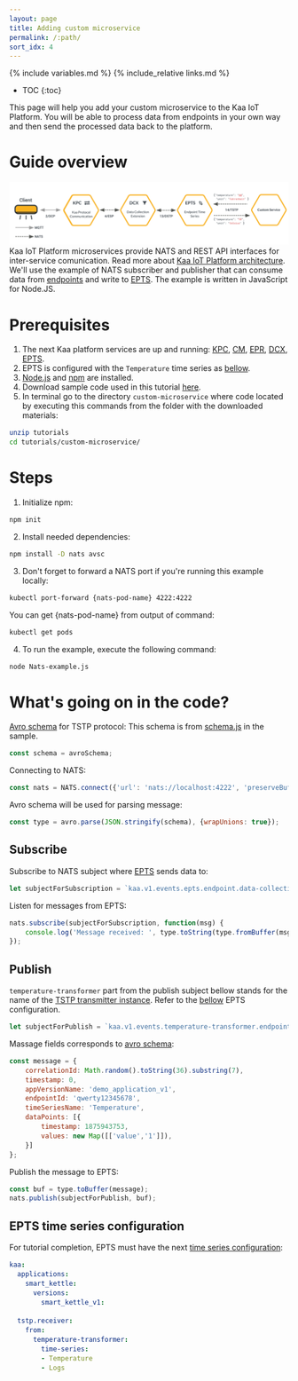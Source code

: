 ```yaml
---
layout: page
title: Adding custom microservice
permalink: /:path/
sort_idx: 4
---
```


{% include variables.md %}
{% include_relative links.md %}

* TOC
{:toc}

This page will help you add your custom microservice to the Kaa IoT Platform.
You will be able to process data from endpoints in your own way and then send the processed data back to the platform.


# Guide overview
![Pods status](attach/img/custom-service.svg)
Kaa IoT Platform microservices provide NATS and REST API interfaces for inter-service comunication. Read more about [Kaa IoT Platform architecture]({{docs_url}}DOC/docs/current/Architecture-overview/).
We'll use the example of NATS subscriber and publisher that can consume data from [endpoints]({{rfc_url}}0001/README.md#language) and write to [EPTS]({{docs_url}}EPTS).
The example is written in JavaScript for Node.JS.

# Prerequisites
1. The next Kaa platform services are up and running: [KPC]({{docs_url}}KPC), [CM]({{docs_url}}CM), [EPR]({{docs_url}}EPR), [DCX]({{docs_url}}DCX), [EPTS]({{docs_url}}EPTS).
2. EPTS is configured with the `Temperature` time series as [bellow](#epts-time-series-configuration).
3. [Node.js](https://nodejs.org/en/download/package-manager/) and [npm](https://www.npmjs.com) are installed.
4. Download sample code used in this tutorial [here](https://github.com/kaaproject/tutorials).
5. In terminal go to the directory `custom-microservice` where code located by executing this commands from the folder with the downloaded materials:
```bash
unzip tutorials
cd tutorials/custom-microservice/
```

# Steps
1. Initialize npm:
```bash
npm init
```
2. Install needed dependencies:
```bash
npm install -D nats avsc
```
3. Don't forget to forward a NATS port if you're running this example locally:
```bash
kubectl port-forward {nats-pod-name} 4222:4222
```
You can get {nats-pod-name} from output of command:
```bash
kubectl get pods
```
4. To run the example, execute the following command:
```bash
node Nats-example.js
```

# What's going on in the code?
[Avro schema]({{rfc_url}}0014/README.md) for TSTP protocol:
This schema is from [schema.js](https://github.com/kaaproject/tutorials/blob/master/doc/custom-microservice/attach/code/schema.js) in the sample.
```javascript
const schema = avroSchema;
```
Connecting to NATS:
```javascript
const nats = NATS.connect({'url': 'nats://localhost:4222', 'preserveBuffers': true});
```
Avro schema will be used for parsing message:
```javascript
const type = avro.parse(JSON.stringify(schema), {wrapUnions: true});
```
## Subscribe
Subscribe to NATS subject where [EPTS]({{docs_url}}EPTS) sends data to:
```javascript
let subjectForSubscription = `kaa.v1.events.epts.endpoint.data-collection.data-points-received.Temperature`;
```
Listen for messages from EPTS:
```javascript
nats.subscribe(subjectForSubscription, function(msg) {
    console.log('Message received: ', type.toString(type.fromBuffer(msg)));
});
```
## Publish
`temperature-transformer` part from the publish subject bellow stands for the name of the [TSTP transmitter instance]({{docs_url}}EPTS/docs/current/Configuration/#time-series-transmitters).
Refer to the [bellow](#epts-time-series-configuration) EPTS configuration. 
```javascript
let subjectForPublish = `kaa.v1.events.temperature-transformer.endpoint.data-collection.data-points-received.Temperature`;
```
Massage fields corresponds to [avro schema](https://github.com/kaaproject/tutorials/blob/master/doc/custom-microservice/attach/code/schema.js):
```javascript
const message = {
    correlationId: Math.random().toString(36).substring(7),
    timestamp: 0,
    appVersionName: 'demo_application_v1',
    endpointId: 'qwerty12345678',
    timeSeriesName: 'Temperature',
    dataPoints: [{
        timestamp: 1875943753,
        values: new Map([['value','1']]),
    }]
};
```
Publish the message to EPTS:
```javascript
const buf = type.toBuffer(message);
nats.publish(subjectForPublish, buf);
```
## EPTS time series configuration

For tutorial completion, EPTS must have the next [time series configuration]({{docs_url}}EPTS/docs/current/Configuration/#service-configuration-structure): 

```yaml
kaa:
  applications:
    smart_kettle:
      versions:
        smart_kettle_v1:

  tstp.receiver:
    from:
      temperature-transformer:
        time-series:
        - Temperature
        - Logs
```
